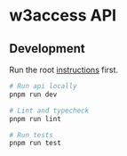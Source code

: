 # w3access API

## Development

Run the root [instructions](../../readme.md#setup-a-development-environment) first.

```bash
# Run api locally
pnpm run dev

# Lint and typecheck
pnpm run lint

# Run tests
pnpm run test
```

